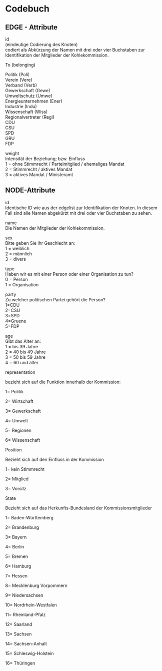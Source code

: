 # Codebuch												
												
## EDGE - Attribute												
												
id												
(eindeutige Codierung des Knoten)												
codiert als Abkürzung der Namen mit drei oder vier Buchstaben zur Identifikation der Mitglieder der Kohlekommission.												
												
To (belonging)												
												
Politik (Poli)												
Verein (Vere)												
Verband (Verb)												
Gewerkschaft (Gewe)												
Umweltschutz (Umwe)												
Energieunternehmen (Ener)												
Industrie (Indu)												
Wissenschaft (Wiss)												
Regionalvertreter (Regi)												
CDU												
CSU												
SPD												
GRU												
FDP												
												
weight												
Intensität der Beziehung; bzw. Einfluss												
1 = ohne Stimmrecht / Parteimitglied / ehemaliges Mandat												
2 = Stimmrecht / aktives Mandat												
3 = aktives Mandat / Ministeramt												
												
## NODE-Attribute												
												
id												
Identische ID wie aus der edgelist zur Identifikation der Knoten. In diesem Fall sind alle Namen abgekürzt mit drei oder vier Buchstaben zu sehen.												
												
name												
Die Namen der Mitglieder der Kohlekommission.												
												
sex												
Bitte geben Sie ihr Geschlecht an:												
1 = weiblich												
2 = männlich												
3 = divers												
												
type												
Haben wir es mit einer Person oder einer Organisation zu tun?												
0 = Person												
1 = Organisation												
												
party												
Zu welcher politischen Partei gehört die Person?												
1=CDU												
2=CSU												
3=SPD												
4=Gruene												
5=FDP												
												
age												
Gibt das Alter an:												
1 = bis 39 Jahre												
2 = 40 bis 49 Jahre												
3 = 50 bis 59 Jahre												
4 = 60 und älter												
												
representation												
												
bezieht sich auf die Funktion innerhalb der Kommission:												
												
1= Politik												
												
2= Wirtschaft												
												
3= Gewerkschaft												
												
4= Umwelt												
												
5= Regionen												
												
6= Wissenschaft												
												
Position												
												
Bezieht sich auf den Einfluss in der Kommission												
												
1= kein Stimmrecht												
												
2= Mitglied												
												
3= Vorsitz												
												
State												
												
Bezieht sich auf das Herkunfts-Bundesland der Kommissionsmitglieder												
												
1= Baden-Württemberg												
												
2= Brandenburg												
												
3= Bayern												
												
4= Berlin												
												
5= Bremen												
												
6= Hamburg												
												
7= Hessen												
												
8= Mecklenburg Vorpommern												
												
9= Niedersachsen												
												
10= Nordrhein-Westfalen												
												
11= Rheinland-Pfalz												
												
12= Saarland												
												
13= Sachsen												
												
14= Sachsen-Anhalt												
												
15= Schleswig-Holstein												
												
16= Thüringen												
												
												
												
												
												
												
												
												
												
												
												
												
												
												
												
												
												
												
												
												
